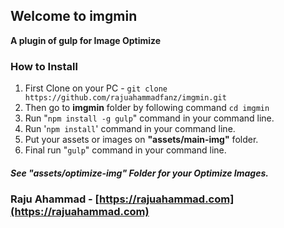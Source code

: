 ## Welcome to imgmin
**A plugin of gulp for Image Optimize**

### How to Install

1. First Clone on your PC - `git clone https://github.com/rajuahammadfanz/imgmin.git`
2. Then go to **imgmin** folder by following command `cd imgmin`
3. Run "`npm install -g gulp`" command in your command line.
4. Run '`npm install`' command in your command line.
5. Put your assets or images on **"assets/main-img"** folder.
6. Final run "`gulp`" command in your command line.
##### See **"assets/optimize-img"**  Folder for your Optimize Images.

### Raju Ahammad - [https://rajuahammad.com](https://rajuahammad.com)
